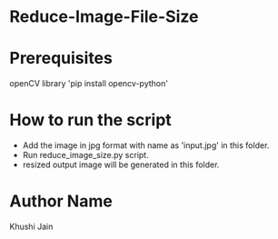 # Reduce-Image-File-Size
# Prerequisites
openCV library
'pip install opencv-python'
# How to run the script
- Add the image in jpg format with name as 'input.jpg' in this folder.
- Run reduce_image_size.py script.
- resized output image will be generated in this folder.
 # Author Name
 Khushi Jain
